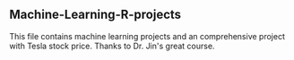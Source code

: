 ## Machine-Learning-R-projects
This file contains machine learning projects and an comprehensive project with Tesla stock price.
Thanks to Dr. Jin's great course.
